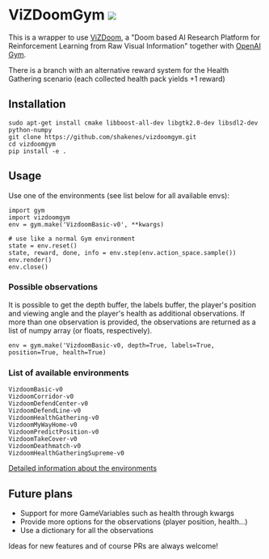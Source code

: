 # ViZDoomGym ![](https://github.com/shakenes/vizdoomgym/workflows/perform_tests/badge.svg)
This is a wrapper to use [ViZDoom](https://github.com/mwydmuch/ViZDoom "ViZDoom repository"), a "Doom based AI Research Platform for Reinforcement Learning from Raw Visual Information" together with [OpenAI Gym](https://github.com/openai/gym "OpenAI Gym repository").

There is a branch with an alternative reward system for the Health Gathering scenario (each collected health pack yields +1 reward)

## Installation

```
sudo apt-get install cmake libboost-all-dev libgtk2.0-dev libsdl2-dev python-numpy
git clone https://github.com/shakenes/vizdoomgym.git
cd vizdoomgym
pip install -e .
```
## Usage
Use one of the environments (see list below for all available envs):
```
import gym
import vizdoomgym
env = gym.make('VizdoomBasic-v0', **kwargs)

# use like a normal Gym environment
state = env.reset()
state, reward, done, info = env.step(env.action_space.sample())
env.render()
env.close()
```

### Possible observations
It is possible to get the depth buffer, the labels buffer, the player's position and viewing angle and the player's health as additional observations. If more than one observation is provided, the observations are returned as a list of numpy array (or floats, respectively). 
```
env = gym.make('VizdoomBasic-v0, depth=True, labels=True, position=True, health=True)
```


### List of available environments
```
VizdoomBasic-v0
VizdoomCorridor-v0
VizdoomDefendCenter-v0
VizdoomDefendLine-v0
VizdoomHealthGathering-v0
VizdoomMyWayHome-v0
VizdoomPredictPosition-v0
VizdoomTakeCover-v0
VizdoomDeathmatch-v0
VizdoomHealthGatheringSupreme-v0
```

[Detailed information about the environments](https://github.com/shakenes/vizdoomgym/blob/master/vizdoomgym/envs/scenarios/README.md)

## Future plans
- Support for more GameVariables such as health through kwargs
- Provide more options for the observations (player position, health...)
- Use a dictionary for all the observations

Ideas for new features and of course PRs are always welcome!
